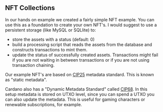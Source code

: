 ## NFT Collections

In our hands on example we created a fairly simple NFT example. You can use this as a foundation to create your own NFT's. I would suggest to use a persistent storage (like MySQL or SQLlite) to:

- store the assets with a status (default: 0)
- build a processing script that reads the assets from the database and constructs transactions to mint them.
- update the status of successfully created assets. Transactions might fail if you are not waiting in between transactions or if you are not using transaction chaining.


Our example NFT's are based on [CIP25](https://cips.cardano.org/cip/CIP-0025) metadata standard. This is known as "static metadata".

Cardano also has a "Dynamic Metadata Standard" called [CIP68](https://cips.cardano.org/cip/CIP-0068). In this setup metadata is stored on UTXO level, since you can spend a UTXO you can also update the metadata. This is useful for gaming characters or renewable subscriptions, for example.
